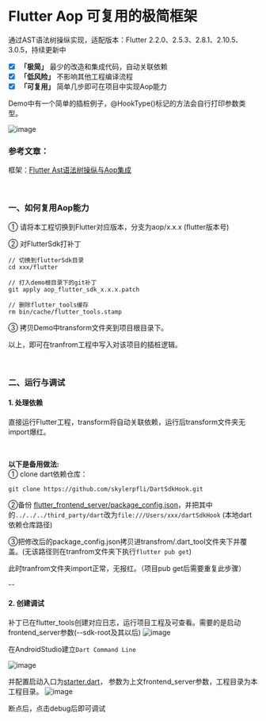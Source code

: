 # Flutter Aop 可复用的极简框架
通过AST语法树操纵实现，适配版本：Flutter 2.2.0、2.5.3、2.8.1、2.10.5、3.0.5，持续更新中

- [x] **「极简」** 最少的改造和集成代码，自动关联依赖
- [x] **「低风险」** 不影响其他工程编译流程
- [x] **「可复用」** 简单几步即可在项目中实现Aop能力

Demo中有一个简单的插桩例子，@HookType()标记的方法会自行打印参数类型。

![image](https://user-images.githubusercontent.com/40731589/144044938-57425bf3-991d-4a22-9b29-467f7f09c89f.png)

### 参考文章：
框架：[Flutter Ast语法树操纵与Aop集成](https://juejin.cn/post/7036352267389239303)

<br/>

### 一、如何复用Aop能力
① 请将本工程切换到Flutter对应版本，分支为aop/x.x.x (flutter版本号)

② 对FlutterSdk打补丁
```
// 切换到flutterSdk目录
cd xxx/flutter

// 打入demo根目录下的git补丁
git apply aop_flutter_sdk_x.x.x.patch

// 删除flutter_tools缓存
rm bin/cache/flutter_tools.stamp 
```

③ 拷贝Demo中transform文件夹到项目根目录下。

以上，即可在tranfrom工程中写入对该项目的插桩逻辑。

<br/>

### 二、运行与调试
#### 1. 处理依赖

直接运行Flutter工程，transform将自动关联依赖，运行后transform文件夹无import爆红。

<br/>

**以下是备用做法:** <br/>
① clone dart依赖仓库：
```
git clone https://github.com/skylerpfli/DartSdkHook.git
```

②备份 [flutter_frontend_server/package_config.json](https://github.com/skylerpfli/flutter_aop_demo/blob/main/transform/lib/flutter_frontend_server/package_config.json)，并把其中的`../../../third_party/dart`改为`file:///Users/xxx/dartSdkHook` (本地dart依赖仓库路径)

③把修改后的package_config.json拷贝进transfrom/.dart_tool文件夹下并覆盖。(无该路径则在tranfrom文件夹下执行`flutter pub get`)

此时tranfrom文件夹import正常，无报红。（项目pub get后需要重复此步骤）

--
#### 2. 创建调试
补丁已在flutter_tools创建对应日志，运行项目工程及可查看。需要的是启动frontend_server参数(--sdk-root及其以后)
![image](https://user-images.githubusercontent.com/40731589/144049862-c9a9eecd-51dc-4107-86ce-694368693264.png)

在AndroidStudio建立`Dart Command Line`

![image](https://user-images.githubusercontent.com/40731589/144050636-8b59c232-700c-4a02-9f83-34965a4fc8f5.png)

并配置启动入口为[starter.dart](https://github.com/skylerpfli/flutter_aop_demo/blob/main/transform/lib/flutter_frontend_server/starter.dart)， 参数为上文frontend_server参数，工程目录为本工程目录。
![image](https://user-images.githubusercontent.com/40731589/144051356-c92624ad-f236-4dce-a226-695c671d7f4d.png)

断点后，点击debug后即可调试

